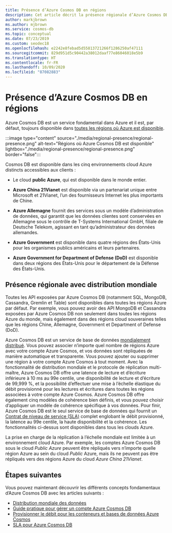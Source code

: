 ```yaml
---
title: Présence d’Azure Cosmos DB en régions
description: Cet article décrit la présence régionale d’Azure Cosmos DB et les différents environnements cloud.
author: markjbrown
ms.author: mjbrown
ms.service: cosmos-db
ms.topic: conceptual
ms.date: 07/23/2019
ms.custom: seodec18
ms.openlocfilehash: e2242e8febad5d55813721266f1286250af47111
ms.sourcegitcommit: 829d951d5c90442a38012daaf77e86046018e5b9
ms.translationtype: HT
ms.contentlocale: fr-FR
ms.lasthandoff: 10/09/2020
ms.locfileid: "87082883"
---
```

# <a name="regional-presence-with-azure-cosmos-db"></a>Présence d’Azure Cosmos DB en régions

Azure Cosmos DB est un service fondamental dans Azure et il est, par défaut, toujours disponible dans [toutes les régions où Azure est disponible](https://azure.microsoft.com/global-infrastructure/services/?products=cosmos-db&regions=all).

:::image type="content" source="./media/regional-presence/regional-presence.png" alt-text="Régions où Azure Cosmos DB est disponible" lightbox="./media/regional-presence/regional-presence.png" border="false":::

Cosmos DB est disponible dans les cinq environnements cloud Azure distincts accessibles aux clients :

* Le cloud **public Azure**, qui est disponible dans le monde entier.

* **Azure China 21Vianet** est disponible via un partenariat unique entre Microsoft et 21Vianet, l’un des fournisseurs Internet les plus importants de Chine.

* **Azure Allemagne** fournit des services sous un modèle d’administration de données, qui garantit que les données clientes sont conservées en Allemagne sous le contrôle de T-Systems International GmbH, filiale de Deutsche Telekom, agissant en tant qu’administrateur des données allemandes.

* **Azure Government** est disponible dans quatre régions des États-Unis pour les organismes publics américains et leurs partenaires. 

* **Azure Government for Department of Defense (DoD)** est disponible dans deux régions des États-Unis pour le département de la Défense des États-Unis.

## <a name="regional-presence-with-global-distribution"></a>Présence régionale avec distribution mondiale

Toutes les API exposées par Azure Cosmos DB (notamment SQL, MongoDB, Cassandra, Gremlin et Table) sont disponibles dans toutes les régions Azure par défaut. Par exemple, vous pouvez avoir des API MongoDB et Cassandra exposées par Azure Cosmos DB non seulement dans toutes les régions Azure du monde, mais également dans des régions cloud souveraines telles que les régions Chine, Allemagne, Government et Department of Defense (DoD).

Azure Cosmos DB est un service de base de données [mondialement distribué](distribute-data-globally.md). Vous pouvez associer n’importe quel nombre de régions Azure avec votre compte Azure Cosmos, et vos données sont répliquées de manière automatique et transparente. Vous pouvez ajouter ou supprimer une région à votre compte Azure Cosmos à tout moment. Avec la fonctionnalité de distribution mondiale et le protocole de réplication multi-maître, Azure Cosmos DB offre une latence de lecture et d’écriture inférieure à 10 ms au 99e centile, une disponibilité de lecture et d’écriture de 99,999 %, et la possibilité d’effectuer une mise à l’échelle élastique du débit provisionné pour les lectures et écritures dans toutes les régions associées à votre compte Azure Cosmos. Azure Cosmos DB offre également cinq modèles de cohérence bien définis, et vous pouvez choisir d’appliquer un modèle de cohérence spécifique à vos données. Pour finir, Azure Cosmos DB est le seul service de base de données qui fournit un [Contrat de niveau de service (SLA)](https://azure.microsoft.com/support/legal/sla/cosmos-db/v1_2/) complet englobant le débit provisionné, la latence au 99e centile, la haute disponibilité et la cohérence. Les fonctionnalités ci-dessus sont disponibles dans tous les clouds Azure.

La prise en charge de la réplication à l’échelle mondiale est limitée à un environnement cloud Azure. Par exemple, les comptes Azure Cosmos DB sous le cloud *Public Azure* peuvent être répliqués vers n’importe quelle région Azure au sein du cloud *Public* Azure, mais ils ne peuvent pas être répliqués vers des régions Azure du cloud *Azure China 21Vianet*.

## <a name="next-steps"></a>Étapes suivantes

Vous pouvez maintenant découvrir les différents concepts fondamentaux d’Azure Cosmos DB avec les articles suivants :

* [Distribution mondiale des données](distribute-data-globally.md)
* [Guide pratique pour gérer un compte Azure Cosmos DB](manage-account.md)
* [Provisionner le débit pour les conteneurs et bases de données Azure Cosmos](set-throughput.md)
* [SLA pour Azure Cosmos DB](https://azure.microsoft.com/support/legal/sla/cosmos-db/v1_2/)
